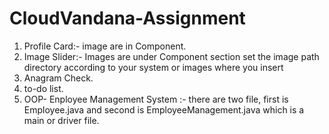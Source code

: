 # CloudVandana-Assignment
1. Profile Card:- image are in Component.
2. Image Slider:- Images are under Component section set the image path directory according to your system or images where you insert
3. Anagram Check.
4. to-do list.
5. OOP- Enployee Management System :- there are two file, first is Employee.java and second is EmployeeManagement.java which is a main or driver file.

